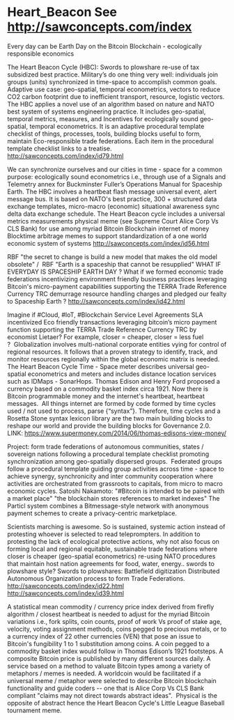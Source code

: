 
# Heart_Beacon See http://sawconcepts.com/index

Every day can be Earth Day on the Bitcoin Blockchain - ecologically responsible economics

The Heart Beacon Cycle (HBC): Swords to plowshare re-use of tax subsidized best practice. Military’s do one thing very well: individuals join groups (units) synchronized in time-space to accomplish common goals. Adaptive use case: geo-spatial, temporal econometrics, vectors to reduce CO2 carbon footprint due to inefficient transport, resource, logistic vectors. The HBC applies a novel use of an algorithm based on nature and NATO best system of systems engineering practice. It includes geo-spatial, temporal metrics, measures, and Incentives for ecologically sound geo-spatial, temporal econometrics. It is an adaptive procedural template checklist of things, processes, tools, building blocks useful to form, maintain Eco-responsible trade federations. Each item in the procedural template checklist links to a treatise. http://sawconcepts.com/index/id79.html

We can synchronize ourselves and our cities in time - space for a common purpose: ecologically sound econometrics i.e., through use of a Signals and Telemetry annex for Buckminster Fuller’s Operations Manual for Spaceship Earth.  The HBC involves a heartbeat flash message universal event, alert message bus.  It is based on NATO's best practice, 300 + structured data exchange templates, micro-macro (economic) situational awareness sync delta data exchange schedule. The Heart Beacon cycle includes a universal metrics measurements physical meme (see Supreme Court Alice Corp Vs CLS Bank) for use among myriad Bitcoin Blockchain internet of money Blocktime arbitrage memes to support standardization of a one world economic system of systems http://sawconcepts.com/index/id56.html

RBF "the secret to change is build a new model that makes the old model obsolete" /  RBF "Earth is a spaceship that cannot be resupplied"
WHAT IF EVERYDAY IS SPACESHIP EARTH DAY ? What if we formed economic trade federations incentivizing environment friendly business practices leveraging Bitcoin's micro-payment capabilities supporting the TERRA Trade Reference Currency TRC demurrage resource handling charges and pledged our fealty to Spaceship Earth ? http://sawconcepts.com/index/id42.html

Imagine if #Cloud, #IoT, #Blockchain Service Level Agreements SLA incentivized Eco friendly transactions leveraging bitcoin’s micro payment function supporting the TERRA Trade Reference Currency TRC by economist Lietaer? For example, closer = cheaper, closer = less fuel ?  Globalization involves multi-national corporate entities vying for control of regional resources. It follows that a proven strategy to identify, track, and monitor resources regionally within the global economic matrix is needed. The Heart Beacon Cycle Time - Space meter describes universal geo-spatial econometrics and meters and includes distance location services such as IDMaps - SonarHops.
Thomas Edison and Henry Ford proposed a currency based on a commodity basket index circa 1921. Now there is Bitcoin programmable money and the internet's heartbeat, heartbeat messages.  All things internet are formed by code formed by time cycles used / not used to process, parse {“syntax”}. Therefore, time cycles and a Rosetta Stone syntax lexicon library are the two main building blocks to reshape our world and provide the building blocks for Governance 2.0. LINK: https://www.supermoney.com/2014/06/thomas-edisons-view-money/

Project: form trade federations of autonomous communities, states / sovereign nations following a procedural template checklist promoting synchronization among geo-spatially dispersed groups.  Federated groups follow a procedural template guiding group activities across time - space to achieve synergy, synchronicity and inter community cooperation where activities are orchestrated from grassroots to capitals, from micro to macro economic cycles. Satoshi Nakamoto: "#Bitcoin is intended to be paired with a market place" "the blockchain stores references to market indexes" The Particl system combines a Bitmessage-style network with anonymous payment schemes to create a privacy-centric marketplace.  

Scientists marching is awesome. So is sustained, systemic action instead of protesting whoever is selected to read teleprompters. In addition to protesting the lack of ecological protective actions, why not also focus on forming local and regional equitable, sustainable trade federations where closer is cheaper (geo-spatial econometrics) re-using NATO procedures that maintain host nation agreements for food, water, energy.. swords to plowshare style? Swords to plowshares: Battlefield digitization Distributed Autonomous Organization process to form Trade Federations. http://sawconcepts.com/index/id22.html  http://sawconcepts.com/index/id39.html

A statistical mean commodity / currency price index derived from firefly algorithm / closest heartbeat is needed to adjust for the myriad Bitcoin variations i.e., fork splits, coin counts, proof of work Vs proof of stake age, velocity, voting assignment methods, coins pegged to precious metals, or to a currency index of 22 other currencies (VEN) that pose an issue to Bitcoin's fungibility 1 to 1 substitution among coins. A coin pegged to a commodity basket index would follow in Thomas Edison’s 1921 footsteps. A composite Bitcoin price is published by many different sources daily. A service based on a method to valuate Bitcoin types among a variety of metaphors / memes is needed. A worldcoin would be facilitated if a universal meme / metaphor were selected to describe Bitcoin blockchain functionality and guide coders -- one that is Alice Corp Vs CLS Bank compliant "claims may not direct towards abstract ideas".  Physical is the opposite of abstract hence the Heart Beacon Cycle's Little League Baseball tournament meme.
